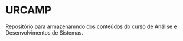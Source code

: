 # URCAMP
Repositório para armazenamndo dos conteúdos do curso de Análise e Desenvolvimentos de Sistemas.
